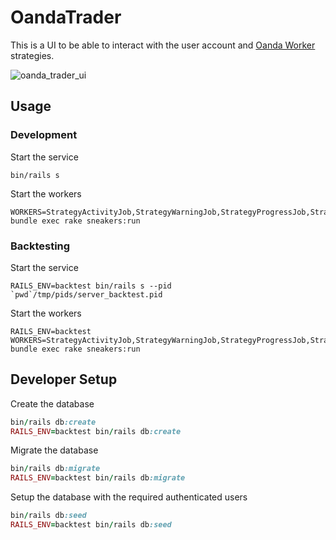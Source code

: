 # OandaTrader

This is a UI to be able to interact with the user account and [Oanda Worker](https://github.com/kobusjoubert/oanda_worker) strategies.

![oanda_trader_ui](https://user-images.githubusercontent.com/3071529/158765544-0003de61-0f78-4426-8298-3cbc9857c03a.jpg)

## Usage

### Development

Start the service

    bin/rails s

Start the workers

    WORKERS=StrategyActivityJob,StrategyWarningJob,StrategyProgressJob,StrategyUpdateJob bundle exec rake sneakers:run

### Backtesting

Start the service

    RAILS_ENV=backtest bin/rails s --pid `pwd`/tmp/pids/server_backtest.pid

Start the workers

    RAILS_ENV=backtest WORKERS=StrategyActivityJob,StrategyWarningJob,StrategyProgressJob,StrategyUpdateJob bundle exec rake sneakers:run

## Developer Setup

Create the database

```ruby
bin/rails db:create
RAILS_ENV=backtest bin/rails db:create
```

Migrate the database

```ruby
bin/rails db:migrate
RAILS_ENV=backtest bin/rails db:migrate
```

Setup the database with the required authenticated users

```ruby
bin/rails db:seed
RAILS_ENV=backtest bin/rails db:seed
```
